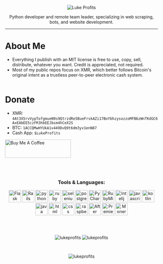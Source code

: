 <p align="center">
  <img src="https://www.lukeprofits.com/cdn/shop/files/LOGO_WHITE.png" alt="Luke Profits"/>
  <p align="center">Python developer and remote team leader, specializing in web scraping, bots, and website development.</p>
  <hr>
</p>

<!-- info about me -->
# About Me
- Everything I publish with an MIT license is free to use, copy, sell, distribute, whatever you want. Credit is appreciated, not required. 
- Most of my public repos focus on XMR, which better follows Bitcoin's original intent as a trustless peer-to-peer electronic cash system.
<br><br>


# Donate

- XMR: `4At3X5rvVypTofgmueN9s9QtrzdRe5BueFrskAZi17BoYbhzysozzoMFB6zWnTKdGC6AxEAbEE5czFR3hbEEJbsm4hCeX2S`
- BTC: `1ACCQMwHYUkA1v449DvQ9t6dm3yv1enN87`
- Cash App: `$LukeProfits`
<!--- BCH: `1ACCQMwHYUkA1v449DvQ9t6dm3yv1enN87`-->
<!--- LTC: ``-->
<!--- ETH: ``-->
<a href="https://www.buymeacoffee.com/lukeprofits" target="_blank">
  <img src="https://cdn.buymeacoffee.com/buttons/v2/default-yellow.png" alt="Buy Me A Coffee" style="height: 60px !important;width: 217px !important;">
</a>

 <br><br>

 
<!-- Languages -->
<h3 align="center">Tools & Languages:</h3>
<p align="center">
<a href="https://flask.palletsprojects.com/en/3.0.x/" target="_blank"> <img src="https://cdn.iconscout.com/icon/free/png-256/free-flask-51-285137.png" alt="Flask" width="40" height="40"/></a>
<a href="https://rubyonrails.org/" target="_blank"> <img src="https://cdn.jsdelivr.net/gh/devicons/devicon@latest/icons/rails/rails-plain-wordmark.svg" alt="Rails" width="40" height="40"/></a>
<a href="https://python.org/" target="_blank"> <img src="https://cdn.jsdelivr.net/gh/devicons/devicon/icons/python/python-original.svg" alt="python" width="40" height="40"/></a>
<a href="https://pragmaticstudio.com/alumni/lukeprofits" target="_blank"> <img src="https://cdn.jsdelivr.net/gh/devicons/devicon@latest/icons/ruby/ruby-plain-wordmark.svg" alt="ruby" width="40" height="40"/></a>
<a href="https://www.selenium.dev/" target="_blank"> <img src="https://seeklogo.com/images/S/selenium-logo-A1B53CEFB0-seeklogo.com.png" alt="selenium" width="40" height="40"/></a> 
<a href="https://www.postgresql.org/" target="_blank"> <img src="https://cdn.jsdelivr.net/gh/devicons/devicon/icons/postgresql/postgresql-original.svg" alt="postgres" width="40" height="40"/></a> 
<a href="https://www.jetbrains.com/pycharm/download/" target="_blank"> <img src="https://upload.wikimedia.org/wikipedia/commons/thumb/1/1d/PyCharm_Icon.svg/1200px-PyCharm_Icon.svg.png" alt="PyCharm" width="40" height="40"/></a>
<a href="https://www.jetbrains.com/ruby/download/" target="_blank"> <img src="https://upload.wikimedia.org/wikipedia/commons/thumb/9/95/RubyMine_Icon.svg/1024px-RubyMine_Icon.svg.png" alt="RubyMine" width="40" height="40"/></a> 
<a href="https://www.jetbrains.com/idea/download/" target="_blank"> <img src="https://upload.wikimedia.org/wikipedia/commons/thumb/9/9c/IntelliJ_IDEA_Icon.svg/2048px-IntelliJ_IDEA_Icon.svg.png" alt="Intelij" width="40" height="40"/></a> 
<a href="https://www.javascript.com/" target="_blank"> <img src="https://cdn.jsdelivr.net/gh/devicons/devicon/icons/javascript/javascript-original.svg" alt="javascript" width="40" height="40"/></a> 
<a href="https://kotlinlang.org/" target="_blank"> <img src="https://cdn.jsdelivr.net/gh/devicons/devicon/icons/kotlin/kotlin-original.svg" alt="kotlin" width="40" height="40"/></a>
<a href="https://www.java.com/en/" target="_blank"> <img src="https://cdn.jsdelivr.net/gh/devicons/devicon@latest/icons/java/java-original-wordmark.svg" alt="java" width="40" height="40"/></a> 
<a href="https://en.wikipedia.org/wiki/HTML" target="_blank"> <img src="https://upload.wikimedia.org/wikipedia/commons/thumb/3/38/HTML5_Badge.svg/1024px-HTML5_Badge.svg.png" alt="html" width="40" height="40"/></a> 
<a href="https://en.wikipedia.org/wiki/CSS" target="_blank"> <img src="https://upload.wikimedia.org/wikipedia/commons/thumb/6/62/CSS3_logo.svg/800px-CSS3_logo.svg.png" alt="css" width="40" height="40"/></a>  
<a href="https://www.raspberrypi.com/" target="_blank"> <img src="https://cdn.jsdelivr.net/gh/devicons/devicon/icons/raspberrypi/raspberrypi-original.svg" alt="raspberrypi" width="40" height="40"/></a>  
<a href="https://www.adobe.com/products/aftereffects.html" target="_blank"> <img src="https://cdn.jsdelivr.net/gh/devicons/devicon/icons/aftereffects/aftereffects-original.svg" alt="After Effects" width="40" height="40"/></a>
<a href="https://www.adobe.com/products/premiere.html" target="_blank"> <img src="https://cdn.jsdelivr.net/gh/devicons/devicon/icons/premierepro/premierepro-original.svg" alt="Premiere Pro" width="40" height="40"/></a>
<a href="https://www.getmonero.org/" target="_blank"> <img src="https://cryptologos.cc/logos/monero-xmr-logo.svg" alt="Monero" width="40" height="40"/></a> 
</p>

<br><br>
<!-- stats -->
<p align="center">
  <img src="https://github-readme-stats.vercel.app/api/top-langs?username=lukeprofits&theme=dark&count_private=true&locale=en&layout=compact" alt="lukeprofits" />
  <img src="https://github-readme-stats.vercel.app/api/?username=lukeprofits&theme=dark&show_icons=true&count_private=true&layout=compact" alt="lukeprofits">
</p>

</br>
<!-- <p></p>

<!-- <p>&nbsp;<img align="center" src="https://github-readme-stats.vercel.app/api?username=lukeprofits&show_icons=true&locale=en" alt="lukeprofits" /></p>-->

<!-- view counter -->
<p align="center"> <img src="https://komarev.com/ghpvc/?username=lukeprofits&label=Profile%20views&color=000000&style=flat" alt="lukeprofits"></p>
